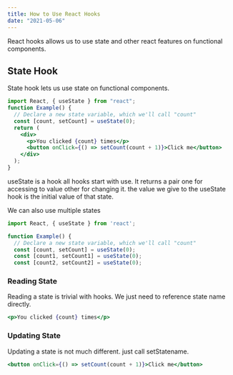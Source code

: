 ```yaml
---
title: How to Use React Hooks
date: "2021-05-06"
---
```


React hooks allows us to use state and other react features on functional components.

## State Hook

State hook lets us use state on functional components.

```jsx
import React, { useState } from "react";
function Example() {
  // Declare a new state variable, which we'll call "count"
  const [count, setCount] = useState(0);
  return (
    <div>
      <p>You clicked {count} times</p>
      <button onClick={() => setCount(count + 1)}>Click me</button>
    </div>
  );
}
```

useState is a hook all hooks start with use. It returns a pair one for accessing to value other for changing it. the value we give to the useState hook is the initial value of that state.

We can also use multiple states

```javascript
import React, { useState } from 'react';

function Example() {
  // Declare a new state variable, which we'll call "count"
  const [count, setCount] = useState(0);
  const [count1, setCount1] = useState(0);
  const [count2, setCount2] = useState(0);
```

### Reading State

Reading a state is trivial with hooks. We just need to reference state name directly.

```jsx
<p>You clicked {count} times</p>
```

### Updating State

Updating a state is not much different. just call setStatename.

```jsx
<button onClick={() => setCount(count + 1)}>Click me</button>
```
